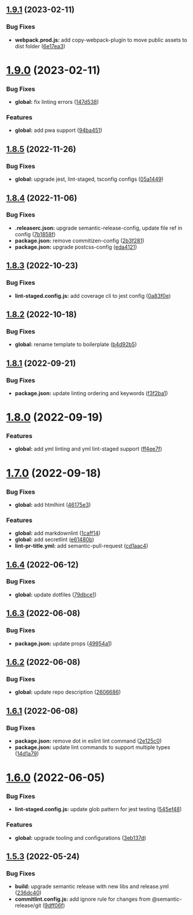## [1.9.1](https://github.com/waldronmatt/webpack-boilerplate/compare/v1.9.0...v1.9.1) (2023-02-11)


### Bug Fixes

* **webpack.prod.js:** add copy-webpack-plugin to move public assets to dist folder ([6e17ea3](https://github.com/waldronmatt/webpack-boilerplate/commit/6e17ea3f274dae220f98263bc943a483d695c65e))

# [1.9.0](https://github.com/waldronmatt/webpack-boilerplate/compare/v1.8.5...v1.9.0) (2023-02-11)


### Bug Fixes

* **global:** fix linting errors ([147d538](https://github.com/waldronmatt/webpack-boilerplate/commit/147d5386067e08b013858f38bef16214ec59a213))


### Features

* **global:** add pwa support ([94ba451](https://github.com/waldronmatt/webpack-boilerplate/commit/94ba451ad906093c56beea7e8126a303d5a27de2))

## [1.8.5](https://github.com/waldronmatt/webpack-boilerplate/compare/v1.8.4...v1.8.5) (2022-11-26)


### Bug Fixes

* **global:** upgrade jest, lint-staged, tsconfig configs ([05a1449](https://github.com/waldronmatt/webpack-boilerplate/commit/05a1449d7a6241a3fdedf8b92c66d2557c92e70c))

## [1.8.4](https://github.com/waldronmatt/webpack-boilerplate/compare/v1.8.3...v1.8.4) (2022-11-06)


### Bug Fixes

* **.releaserc.json:** upgrade semantic-release-config, update file ref in config ([7b1858f](https://github.com/waldronmatt/webpack-boilerplate/commit/7b1858f00422dc648803402e03e04b1a62298757))
* **package.json:** remove commitizen-config ([2b3f281](https://github.com/waldronmatt/webpack-boilerplate/commit/2b3f2815af6e81b2000928dce66910d830b88de8))
* **package.json:** upgrade postcss-config ([eda4121](https://github.com/waldronmatt/webpack-boilerplate/commit/eda4121f5e58c61da6226e2466524e22851886a1))

## [1.8.3](https://github.com/waldronmatt/webpack-boilerplate/compare/v1.8.2...v1.8.3) (2022-10-23)


### Bug Fixes

* **lint-staged.config.js:** add coverage cli to jest config ([0a83f0e](https://github.com/waldronmatt/webpack-boilerplate/commit/0a83f0ea43dabf8692d9a8adb00bdf63240fb958))

## [1.8.2](https://github.com/waldronmatt/webpack-boilerplate/compare/v1.8.1...v1.8.2) (2022-10-18)


### Bug Fixes

* **global:** rename template to boilerplate ([b4d92b5](https://github.com/waldronmatt/webpack-boilerplate/commit/b4d92b56237e8d0c0bc97b64e48742f014398e79))

## [1.8.1](https://github.com/waldronmatt/webpack-template/compare/v1.8.0...v1.8.1) (2022-09-21)


### Bug Fixes

* **package.json:** update linting ordering and keywords ([f3f2ba1](https://github.com/waldronmatt/webpack-template/commit/f3f2ba1168bffef068f4865b8011eae21ea046b6))

# [1.8.0](https://github.com/waldronmatt/webpack-template/compare/v1.7.0...v1.8.0) (2022-09-19)


### Features

* **global:** add yml linting and yml lint-staged support ([ff4ee7f](https://github.com/waldronmatt/webpack-template/commit/ff4ee7f292ff895be6c16a3b8033faf74509493f))

# [1.7.0](https://github.com/waldronmatt/webpack-template/compare/v1.6.4...v1.7.0) (2022-09-18)


### Bug Fixes

* **global:** add htmlhint ([46175e3](https://github.com/waldronmatt/webpack-template/commit/46175e3e0b72bb258ae89b86eeabc00807487a72))


### Features

* **global:** add markdownlint ([1caff14](https://github.com/waldronmatt/webpack-template/commit/1caff14353f808e8aa1bb435d59ef7d1c725f44a))
* **global:** add secretlint ([e61480b](https://github.com/waldronmatt/webpack-template/commit/e61480b2af60e6e0657188d281fd6a0981f9ed32))
* **lint-pr-title.yml:** add semantic-pull-request ([cd1aac4](https://github.com/waldronmatt/webpack-template/commit/cd1aac4d44ffaad6affda5290518504228948810))

## [1.6.4](https://github.com/waldronmatt/webpack-template/compare/v1.6.3...v1.6.4) (2022-06-12)


### Bug Fixes

* **global:** update dotfiles ([79dbce1](https://github.com/waldronmatt/webpack-template/commit/79dbce12378bc5c8df4ea75cba24ae7af7b5c658))

## [1.6.3](https://github.com/waldronmatt/webpack-template/compare/v1.6.2...v1.6.3) (2022-06-08)


### Bug Fixes

* **package.json:** update props ([49954a1](https://github.com/waldronmatt/webpack-template/commit/49954a13a8203cc336f87b2fdd44ac710504eae4))

## [1.6.2](https://github.com/waldronmatt/webpack-template/compare/v1.6.1...v1.6.2) (2022-06-08)


### Bug Fixes

* **global:** update repo description ([2606686](https://github.com/waldronmatt/webpack-template/commit/26066860d75ca61b072542736362ed4c6382ab59))

## [1.6.1](https://github.com/waldronmatt/webpack-template/compare/v1.6.0...v1.6.1) (2022-06-08)


### Bug Fixes

* **package.json:** remove dot in eslint lint command ([2e125c0](https://github.com/waldronmatt/webpack-template/commit/2e125c09148159a75d0acce59bcf7868dff81359))
* **package.json:** update lint commands to support multiple types ([14d1a79](https://github.com/waldronmatt/webpack-template/commit/14d1a79d1592de16ddc97dff892f9aae033db2a3))

# [1.6.0](https://github.com/waldronmatt/webpack-template/compare/v1.5.3...v1.6.0) (2022-06-05)


### Bug Fixes

* **lint-staged.config.js:** update glob pattern for jest testing ([545ef48](https://github.com/waldronmatt/webpack-template/commit/545ef48d88b9251d98c6b61e2fefea092c64b6b4))


### Features

* **global:** upgrade tooling and configurations ([3eb137d](https://github.com/waldronmatt/webpack-template/commit/3eb137df3e7a3fc035781cc268475897d4b7b14b))

## [1.5.3](https://github.com/waldronmatt/webpack-template/compare/v1.5.2...v1.5.3) (2022-05-24)


### Bug Fixes

* **build:** upgrade semantic release with new libs and release.yml ([236dc40](https://github.com/waldronmatt/webpack-template/commit/236dc40ddc179238c184895bc4a88db8e1041818))
* **commitlint.config.js:** add ignore rule for changes from @semantic-release/git ([9dff06f](https://github.com/waldronmatt/webpack-template/commit/9dff06fe2e97221fe748c2f4ec039275dff61305))
